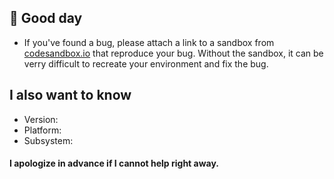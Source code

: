 
## 👋 Good day

- If you've found a bug, please attach a link to a sandbox from [codesandbox.io](https://codesandbox.io/) that reproduce your bug.  Without the sandbox, it can be verry difficult to recreate your environment and fix the bug.


## I also want to know

  - Version:
  - Platform:
  - Subsystem:

#### I apologize in advance if I cannot help right away.

